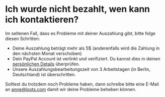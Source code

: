 # Ich wurde nicht bezahlt, wen kann ich kontaktieren?

Im seltenen Fall, dass es Probleme mit deiner Auszahlung gibt, bitte folge diesen Schritten:

- Deine Auszahlung beträgt mehr als 5$ (anderenfalls wird die Zahlung in den nächsten Monat verschoben)
- Dein PayPal Account ist verlinkt und verifiziert. Du kannst dies in deinen [persönlichen Details](https://loots.com/en/account/personal-details) überprüfen.
- Unsere Auszahlungsbearbeitungszeit von 3 Arbeitstagen (in Berlin, Deutschland) ist überschritten.

Solltest du trotzdem noch Probleme haben, dann schreibe bitte eine E-Mail an [anne@loots.com](mailto:anne@loots.com) 
damit wir deine Probleme beheben können.
